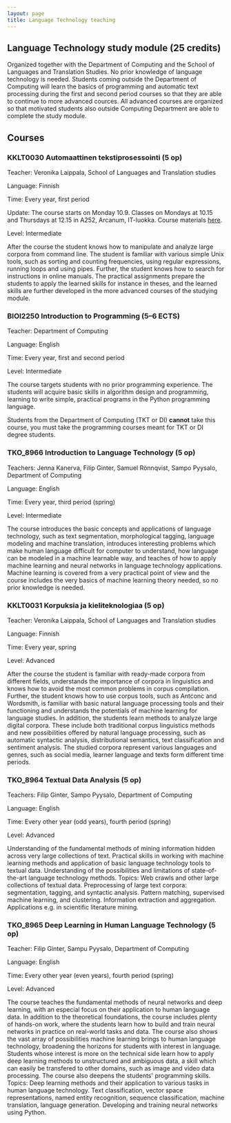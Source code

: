 ```yaml
---
layout: page
title: Language Technology teaching
---
```


## Language Technology study module (25 credits)
Organized together with the Department of Computing and the School of Languages and Translation Studies. No prior knowledge of language technology is needed. Students coming outside the Department of Computing will learn the basics of programming and automatic text processing during the first and second period courses so that they are able to continue to more advanced cources. All advanced courses are organized so that motivated students also outside Computing Department are able to complete the study module.

## Courses

### KKLT0030 Automaattinen tekstiprosessointi (5 op)
Teacher: Veronika Laippala, School of Languages and Translation studies

Language: Finnish

Time: Every year, first period

Update: The course starts on Monday 10.9. 
Classes on Mondays at 10.15 and Thursdays at 12.15 in A252, Arcanum, IT-luokka. Course materials [here](https://github.com/TurkuNLP/ATP_kurssi).

Level: Intermediate

After the course the student knows how to manipulate and analyze large corpora from command line. The student is familiar with various simple Unix tools, such as sorting and counting frequencies, using regular expressions, running loops and using pipes. Further, the student knows how to search for instructions in online manuals. The practical assignments prepare the students to apply the learned skills for instance in theses, and the learned skills are further developed in the more advanced courses of the studying module.


### BIOI2250 Introduction to Programming (5–6 ECTS)

Teacher: Department of Computing

Language: English

Time: Every year, first and second period

Level: Intermediate

The course targets students with no prior programming experience. The students will acquire basic skills in algorithm design and programming, learning to write simple, practical programs in the Python programming language. 

Students from the Department of Computing (TKT or DI) **cannot** take this course, you must take the programming courses meant for TKT or DI degree students.


### TKO_8966 Introduction to Language Technology (5 op)
Teachers: Jenna Kanerva, Filip Ginter, Samuel Rönnqvist, Sampo Pyysalo, Department of Computing

Language: English

Time: Every year, third period (spring)

Level: Intermediate

The course introduces the basic concepts and applications of language technology, such as text segmentation, morphological tagging, language modeling and machine translation, introduces interesting problems which make human language difficult for computer to understand, how language can be modeled in a machine learnable way, and teaches of how to apply machine learning and neural networks in language technology applications. Machine learning is covered from a very practical point of view and the course includes the very basics of machine learning theory needed, so no prior knowledge is needed.


### KKLT0031 Korpuksia ja kieliteknologiaa (5 op)
Teacher: Veronika Laippala, School of Languages and Translation studies

Language: Finnish

Time: Every year, spring

Level: Advanced

After the course the student is familiar with ready-made corpora from different fields, understands the importance of corpora in linguistics and knows how to avoid the most common problems in corpus compilation. Further, the student knows how to use corpus tools, such as Antconc and Wordsmith, is familiar with basic natural language processing tools and their functioning and understands the potentials of machine learning for language studies. In addition, the students learn methods to analyze large digital corpora. These include both traditional corpus linguistics methods and new possibilities offered by natural language processing, such as automatic syntactic analysis, distributional semantics, text classification and sentiment analysis. The studied corpora represent various languages and genres, such as social media, learner language and texts form different time periods.


### TKO_8964 Textual Data Analysis (5 op)
Teachers: Filip Ginter, Sampo Pyysalo, Department of Computing

Language: English

Time: Every other year (odd years), fourth period (spring)

Level: Advanced

Understanding of the fundamental methods of mining information hidden across very large collections of text. Practical skills in working with machine learning methods and application of basic language technology tools to textual data. Understanding of the possibilities and limitations of state-of-the-art language technology methods. Topics: Web crawls and other large collections of textual data. Preprocessing of large text corpora: segmentation, tagging, and syntactic analysis. Pattern matching, supervised machine learning, and clustering. Information extraction and aggregation. Applications e.g. in scientific literature mining.


### TKO_8965 Deep Learning in Human Language Technology (5 op)
Teacher: Filip Ginter, Sampu Pyysalo, Department of Computing

Language: English

Time: Every other year (even years), fourth period (spring)

Level: Advanced

The course teaches the fundamental methods of neural networks and deep learning, with an especial focus on their application to human language data. In addition to the theoretical foundations, the course includes plenty of hands-on work, where the students learn how to build and train neural networks in practice on real-world tasks and data. The course also shows the vast array of possibilities machine learning brings to human language technology, broadening the horizons for students with interest in language. Students whose interest is more on the technical side learn how to apply deep learning methods to unstructured and ambiguous data, a skill which can easily be transfered to other domains, such as image and video data processing. The course also deepens the students' programming skills. Topics: Deep learning methods and their application to various tasks in human language technology. Text classification, vector space representations, named entity recognition, sequence classification, machine translation, language generation. Developing and training neural networks using Python.

